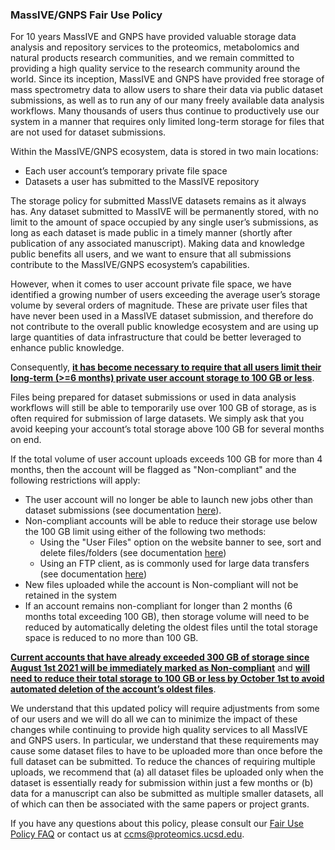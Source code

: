 ### MassIVE/GNPS Fair Use Policy

For 10 years MassIVE and GNPS have provided valuable storage data analysis and repository services to the proteomics, metabolomics and natural products research communities, and we remain committed to providing a high quality service to the research community around the world. Since its inception, MassIVE and GNPS have provided free storage of mass spectrometry data to allow users to share their data via public dataset submissions, as well as to run any of our many freely available data analysis workflows. Many thousands of users thus continue to productively use our system in a manner that requires only limited long-term storage for files that are not used for dataset submissions.

Within the MassIVE/GNPS ecosystem, data is stored in two main locations:

- Each user account’s temporary private file space
- Datasets a user has submitted to the MassIVE repository

The storage policy for submitted MassIVE datasets remains as it always has. Any dataset submitted to MassIVE will be permanently stored, with no limit to the amount of space occupied by any single user’s submissions, as long as each dataset is made public in a timely manner (shortly after publication of any associated manuscript). Making data and knowledge public benefits all users, and we want to ensure that all submissions contribute to the MassIVE/GNPS ecosystem’s capabilities.

However, when it comes to user account private file space, we have identified a growing number of users exceeding the average user’s storage volume by several orders of magnitude. These are private user files that have never been used in a MassIVE dataset submission, and therefore do not contribute to the overall public knowledge ecosystem and are using up large quantities of data infrastructure that could be better leveraged to enhance public knowledge.

Consequently, **<ins>it has become necessary to require that all users limit their long-term (>=6 months) private user account storage to 100 GB or less</ins>**.

Files being prepared for dataset submissions or used in data analysis workflows will still be able to temporarily use over 100 GB of storage, as is often required for submission of large datasets. We simply ask that you avoid keeping your account’s total storage above 100 GB for several months on end.

If the total volume of user account uploads exceeds 100 GB for more than 4 months, then the account will be flagged as  "Non-compliant" and the following restrictions will apply:

- The user account will no longer be able to launch new jobs other than dataset submissions (see documentation [here](submission_workflow.md)).
- Non-compliant accounts will be able to reduce their storage use below the 100 GB limit using either of the following two methods:
    - Using the "User Files" option on the website banner to see, sort and delete files/folders (see documentation [here](user_file_management.md))
    - Using an FTP client, as is commonly used for large data transfers (see documentation [here](upload_data.md))
- New files uploaded while the account is Non-compliant will not be retained in the system
- If an account remains non-compliant for longer than 2 months (6 months total exceeding 100 GB), then storage volume will need to be reduced by automatically deleting the oldest files until the total storage space is reduced to no more than 100 GB.

**<ins>Current accounts that have already exceeded 300 GB of storage since August 1st 2021 will be immediately marked as Non-compliant</ins>** and **<ins>will need to reduce their total storage to 100 GB or less by October 1st to avoid automated deletion of the account’s oldest files</ins>**.

We understand that this updated policy will require adjustments from some of our users and we will do all we can to minimize the impact of these changes while continuing to provide high quality services to all MassIVE and GNPS users. In particular, we understand that these requirements may cause some dataset files to have to be uploaded more than once before the full dataset can be submitted. To reduce the chances of requiring multiple uploads, we recommend that (a) all dataset files be uploaded only when the dataset is essentially ready for submission within just a few months or (b) data for a manuscript can also be submitted as multiple smaller datasets, all of which can then be associated with the same papers or project grants.

If you have any questions about this policy, please consult our [Fair Use Policy FAQ](fair_use_policy_faq.md) or contact us at [ccms@proteomics.ucsd.edu](mailto:ccms@proteomics.ucsd.edu).

